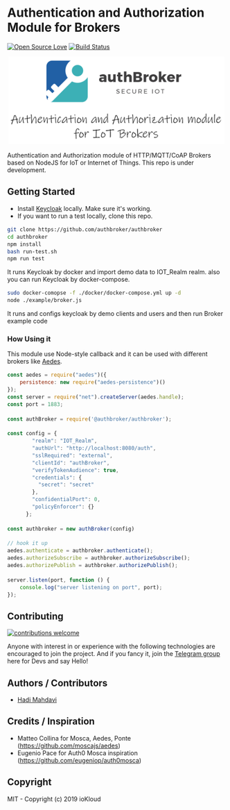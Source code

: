 # Authentication and Authorization Module for Brokers

[![Open Source Love](https://badges.frapsoft.com/os/v1/open-source.svg?v=103)](https://github.com/ellerbrock/open-source-badges/) [![Build Status](https://travis-ci.org/authbroker/authbroker.svg)](https://travis-ci.com/authbroker/authbroker)

<div align="center">
    <img src="https://github.com/authbroker/authbroker/blob/master/docs/asset/repository-open-graph.png" width="500px"</img> 
</div>

Authentication and Authorization module of HTTP/MQTT/CoAP Brokers based on NodeJS for IoT or Internet of Things. This repo is under development.


##  Getting Started

* Install [Keycloak](https://www.keycloak.org/) locally. Make sure it's working.
* If you want to run a test locally, clone this repo.

``` bash
git clone https://github.com/authbroker/authbroker
cd authbroker
npm install
bash run-test.sh
npm run test
```
It runs Keycloak by docker and import demo data to IOT_Realm realm. also you can run Keycloak by docker-compose.

``` bash
sudo docker-comopse -f ./docker/docker-compose.yml up -d
node ./example/broker.js
```
It runs and configs keycloak by demo clients and users and then run Broker example code


### How Using it
This module use Node-style callback and it can be used with different brokers like [Aedes](https://github.com/mcollina/aedes).

``` js
const aedes = require("aedes")({
    persistence: new require("aedes-persistence")()
});
const server = require("net").createServer(aedes.handle);
const port = 1883;

const authBroker = require('@authbroker/authbroker');

const config = {
        "realm": "IOT_Realm",
        "authUrl": "http://localhost:8080/auth",
        "sslRequired": "external",
        "clientId": "authBroker",
        "verifyTokenAudience": true,
        "credentials": {
          "secret": "secret"
        },
        "confidentialPort": 0,
        "policyEnforcer": {}
      };

const authbroker = new authBroker(config)

// hook it up
aedes.authenticate = authbroker.authenticate();
aedes.authorizeSubscribe = authbroker.authorizeSubscribe();
aedes.authorizePublish = authbroker.authorizePublish();

server.listen(port, function () {
    console.log("server listening on port", port);
});
```


## Contributing

[![contributions welcome](https://img.shields.io/badge/contributions-welcome-brightgreen.svg?style=flat)](https://github.com/dwyl/esta/issues)

Anyone with interest in or experience with the following technologies are encouraged to join the project.
And if you fancy it, join the [Telegram group](t.me/joinchat/AuKmG05CNFTz0bsBny9igg) here for Devs and say Hello!


## Authors / Contributors

* [Hadi Mahdavi](https://twitter.com/kamerdack)



## Credits / Inspiration

* Matteo Collina for Mosca, Aedes, Ponte (https://github.com/moscajs/aedes)
* Eugenio Pace for Auth0 Mosca inspiration (https://github.com/eugeniop/auth0mosca)


## Copyright

MIT - Copyright (c) 2019 ioKloud
